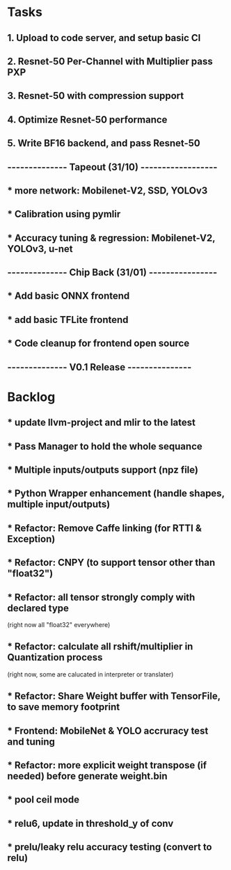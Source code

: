 
# Tasks

## 1. Upload to code server, and setup basic CI

## 2. Resnet-50 Per-Channel with Multiplier pass PXP

## 3. Resnet-50 with compression support

## 4. Optimize Resnet-50 performance

## 5. Write BF16 backend, and pass Resnet-50

## -------------- Tapeout (31/10)   ------------------

## * more network: Mobilenet-V2, SSD, YOLOv3

## * Calibration using pymlir

## * Accuracy tuning & regression: Mobilenet-V2, YOLOv3, u-net

## -------------- Chip Back (31/01) ----------------

## * Add basic ONNX frontend

## * add basic TFLite frontend

## * Code cleanup for frontend open source

## -------------- V0.1 Release ---------------

# Backlog

## * update llvm-project and mlir to the latest

## * Pass Manager to hold the whole sequance

## * Multiple inputs/outputs support (npz file)

## * Python Wrapper enhancement (handle shapes, multiple input/outputs)

## * Refactor: Remove Caffe linking (for RTTI & Exception)

## * Refactor: CNPY (to support tensor other than "float32")

## * Refactor: all tensor strongly comply with declared type

(right now all "float32" everywhere)

## * Refactor: calculate all rshift/multiplier in Quantization process

(right now, some are calucated in interpreter or translater)

## * Refactor: Share Weight buffer with TensorFile, to save memory footprint

## * Frontend: MobileNet & YOLO accruracy test and tuning

## * Refactor: more explicit weight transpose (if needed) before generate weight.bin

## * pool ceil mode

## * relu6, update in threshold_y of conv

## * prelu/leaky relu accuracy testing (convert to relu)

